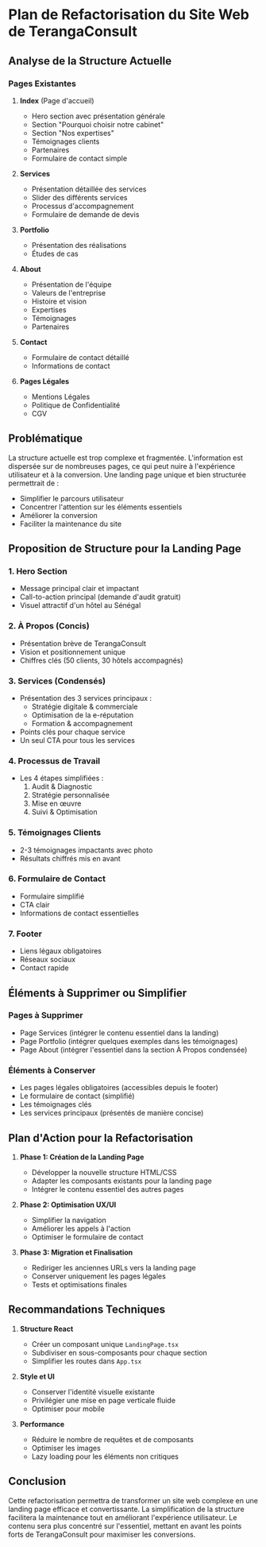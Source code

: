 # Plan de Refactorisation du Site Web de TerangaConsult

## Analyse de la Structure Actuelle

### Pages Existantes
1. **Index** (Page d'accueil)
   - Hero section avec présentation générale
   - Section "Pourquoi choisir notre cabinet"
   - Section "Nos expertises"
   - Témoignages clients
   - Partenaires
   - Formulaire de contact simple

2. **Services**
   - Présentation détaillée des services
   - Slider des différents services
   - Processus d'accompagnement
   - Formulaire de demande de devis

3. **Portfolio**
   - Présentation des réalisations
   - Études de cas

4. **About**
   - Présentation de l'équipe
   - Valeurs de l'entreprise
   - Histoire et vision
   - Expertises
   - Témoignages
   - Partenaires

5. **Contact**
   - Formulaire de contact détaillé
   - Informations de contact

6. **Pages Légales**
   - Mentions Légales
   - Politique de Confidentialité
   - CGV

## Problématique

La structure actuelle est trop complexe et fragmentée. L'information est dispersée sur de nombreuses pages, ce qui peut nuire à l'expérience utilisateur et à la conversion. Une landing page unique et bien structurée permettrait de :
- Simplifier le parcours utilisateur
- Concentrer l'attention sur les éléments essentiels
- Améliorer la conversion
- Faciliter la maintenance du site

## Proposition de Structure pour la Landing Page

### 1. Hero Section
- Message principal clair et impactant
- Call-to-action principal (demande d'audit gratuit)
- Visuel attractif d'un hôtel au Sénégal

### 2. À Propos (Concis)
- Présentation brève de TerangaConsult
- Vision et positionnement unique
- Chiffres clés (50 clients, 30 hôtels accompagnés)

### 3. Services (Condensés)
- Présentation des 3 services principaux :
  - Stratégie digitale & commerciale
  - Optimisation de la e-réputation
  - Formation & accompagnement
- Points clés pour chaque service 
- Un seul CTA pour tous les services

### 4. Processus de Travail
- Les 4 étapes simplifiées :
  1. Audit & Diagnostic
  2. Stratégie personnalisée
  3. Mise en œuvre
  4. Suivi & Optimisation

### 5. Témoignages Clients
- 2-3 témoignages impactants avec photo
- Résultats chiffrés mis en avant

### 6. Formulaire de Contact
- Formulaire simplifié
- CTA clair
- Informations de contact essentielles

### 7. Footer
- Liens légaux obligatoires
- Réseaux sociaux
- Contact rapide

## Éléments à Supprimer ou Simplifier

### Pages à Supprimer
- Page Services (intégrer le contenu essentiel dans la landing)
- Page Portfolio (intégrer quelques exemples dans les témoignages)
- Page About (intégrer l'essentiel dans la section À Propos condensée)

### Éléments à Conserver
- Les pages légales obligatoires (accessibles depuis le footer)
- Le formulaire de contact (simplifié)
- Les témoignages clés
- Les services principaux (présentés de manière concise)

## Plan d'Action pour la Refactorisation

1. **Phase 1: Création de la Landing Page**
   - Développer la nouvelle structure HTML/CSS
   - Adapter les composants existants pour la landing page
   - Intégrer le contenu essentiel des autres pages

2. **Phase 2: Optimisation UX/UI**
   - Simplifier la navigation
   - Améliorer les appels à l'action
   - Optimiser le formulaire de contact

3. **Phase 3: Migration et Finalisation**
   - Rediriger les anciennes URLs vers la landing page
   - Conserver uniquement les pages légales
   - Tests et optimisations finales

## Recommandations Techniques

1. **Structure React**
   - Créer un composant unique `LandingPage.tsx`
   - Subdiviser en sous-composants pour chaque section
   - Simplifier les routes dans `App.tsx`

2. **Style et UI**
   - Conserver l'identité visuelle existante
   - Privilégier une mise en page verticale fluide
   - Optimiser pour mobile

3. **Performance**
   - Réduire le nombre de requêtes et de composants
   - Optimiser les images
   - Lazy loading pour les éléments non critiques

## Conclusion

Cette refactorisation permettra de transformer un site web complexe en une landing page efficace et convertissante. La simplification de la structure facilitera la maintenance tout en améliorant l'expérience utilisateur. Le contenu sera plus concentré sur l'essentiel, mettant en avant les points forts de TerangaConsult pour maximiser les conversions. 